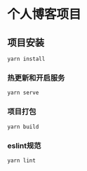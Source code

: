 # 个人博客项目

## 项目安装
```
yarn install
```

### 热更新和开启服务
```
yarn serve
```

### 项目打包
```
yarn build
```

### eslint规范
```
yarn lint
```

